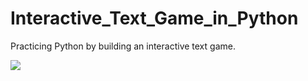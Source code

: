 # Interactive_Text_Game_in_Python
Practicing Python by building an interactive text game.

![](Draon_Demo.gif)
